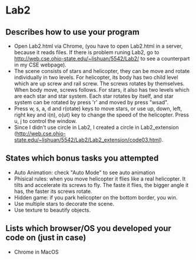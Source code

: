 # Lab2

## Describes how to use your program

- Open Lab2.html via Chrome, (you have to open Lab2.html in a server, because it reads files. If there is problem runing Lab2, go to http://web.cse.ohio-state.edu/~lishuan/5542/Lab2/ to see a counterpart in my CSE webpage).
- The scene consists of stars and helicopter, they can be move and rotate individually in two levels. For helicopter, its body has two child level which are up screw and rail screw. The screws rotates by themselves. When body move, screws follows. For stars, it also has two levels which are each star and star system. Each star rotates by itself, and star system can be rotated by press 'r' and moved by press "wsad".
- Press w, s, a, d and r(otate) keys to move stars, or use up, down, left, right key and i(n), o(ut) key to change the speed of the helicopter. Press u, j to control the window.
- Since I didn't use circle in Lab2, I created a circle in Lab2_extension (http://web.cse.ohio-state.edu/~lishuan/5542/Lab2/Lab2_extension/code03.html).

## States which bonus tasks you attempted
- Auto Animation: check "Auto Mode" to see auto animation
- Phisical rules: when you move helicopter it flies like a real helicopter. It tilts and accelerate its screws to fly. The faste it flies, the bigger angle it has, the faster its screws rotate.
- Hidden game: if you park helicopter on the bottom border, you win.
- Use multiple stars to decorate the scene.
- Use texture to beautify objects.

## Lists which browser/OS you developed your code on (just in case)
- Chrome in MacOS
